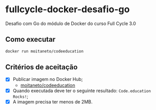 # fullcycle-docker-desafio-go
Desafio com Go do módulo de Docker do curso Full Cycle 3.0

## Como executar
```sh
docker run moitaneto/codeeducation
```

## Critérios de aceitação
- [x] Publicar imagem no Docker Hub;
  - [moitaneto/codeeducation](https://hub.docker.com/r/moitaneto/codeeducation)
- [x] Quando executada deve ter o seguinte resultado: `Code.education Rocks!`;
- [x] A imagem precisa ter menos de 2MB.